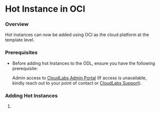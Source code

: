# Hot Instance in OCI

### Overview

Hot instances can now be added using OCI as the cloud platform at the template level.

### Prerequisites

- Before adding hot Instances to the ODL, ensure you have the following prerequisite:
  
  Admin access to [CloudLabs Admin Portal](https://admin.cloudlabs.ai/) (If access is unavailable, kindly reach out to your point of contact or [CloudLabs Support](https://docs.cloudlabs.ai/RequestSupport)).

### Adding Hot Instances

1. 
